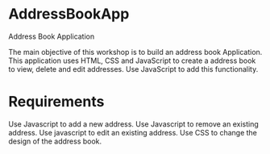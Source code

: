 # AddressBookApp
Address Book Application

The main objective of this workshop is to build an address book Application. This application uses HTML, CSS and JavaScript to create a address book to view, delete and edit addresses. Use JavaScript to add this functionality.

# Requirements
Use Javascript to add a new address.
Use Javascript to remove an existing address.
Use javascript to edit an existing address.
Use CSS to change the design of the address book.
